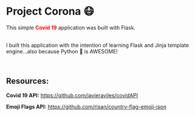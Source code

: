 # Project Corona 😷

This simple <span style="color: red;">**Covid 19**</span> application was built with Flask.
<br>
<br>

I built this application with the intention of learning Flask and Jinja template engine...also because Python 🐍 is AWESOME!

<br>

## Resources:

**Covid 19 API:**
https://github.com/javieraviles/covidAPI

**Emoji Flags API:**
https://github.com/risan/country-flag-emoji-json
